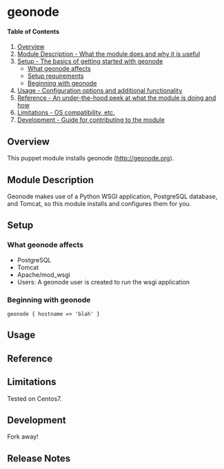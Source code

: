 # geonode

#### Table of Contents

1. [Overview](#overview)
2. [Module Description - What the module does and why it is useful](#module-description)
3. [Setup - The basics of getting started with geonode](#setup)
    * [What geonode affects](#what-geonode-affects)
    * [Setup requirements](#setup-requirements)
    * [Beginning with geonode](#beginning-with-geonode)
4. [Usage - Configuration options and additional functionality](#usage)
5. [Reference - An under-the-hood peek at what the module is doing and how](#reference)
5. [Limitations - OS compatibility, etc.](#limitations)
6. [Development - Guide for contributing to the module](#development)

## Overview

This puppet module installs geonode (http://geonode.org).

## Module Description

Geonode makes use of a Python WSGI application, PostgreSQL database, and
Tomcat, so this module installs and configures them for you.

## Setup

### What geonode affects

* PostgreSQL
* Tomcat
* Apache/mod_wsgi
* Users: A geonode user is created to run the wsgi application

### Beginning with geonode

```
geonode { hostname => 'blah' }
```

## Usage


## Reference


## Limitations

Tested on Centos7.

## Development

Fork away!

## Release Notes

